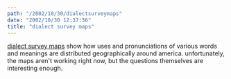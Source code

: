 ```yaml
---
path: "/2002/10/30/dialectsurveymaps" 
date: "2002/10/30 12:37:36" 
title: "dialect survey maps" 
---
```

<p><a href="http://www.hcs.harvard.edu/~golder/dialect/maps.php">dialect survey maps</a> show how uses and pronunciations of various words and meanings are distributed geographically around america. unfortunately, the maps aren't working right now, but the questions themselves are interesting enough.</p>
